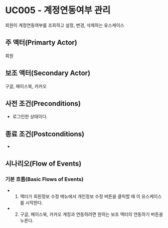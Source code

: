 # UC005 - 계정연동여부 관리
회원이 계정연동여부를 조회하고 설정, 변경, 삭제하는 유스케이스

## 주 액터(Primarty Actor)
회원

## 보조 액터(Secondary Actor)
구글, 페이스북, 카카오

## 사전 조건(Preconditions)
- 로그인한 상태이다.

## 종료 조건(Postconditions)
- 

## 시나리오(Flow of Events)

### 기본 흐름(Basic Flows of Events)
- 1. 액터가 회원정보 수정 메뉴에서 개인정보 수정 버튼을 클릭할 때 이 유스케이스를 시작한다.
- 2. 구글, 페이스북, 카카오 계정과 연동하려면 원하는 보조 액터의 연동하기 버튼을 누른다.




